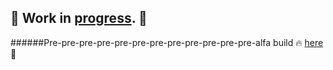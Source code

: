 ## :construction: Work in [progress](https://sanchoxde1337.github.io/social_net/). :construction:
######Pre-pre-pre-pre-pre-pre-pre-pre-pre-pre-pre-pre-alfa build :fire: [here](https://sanchoxde1337.github.io/social_net/) :rocket:

